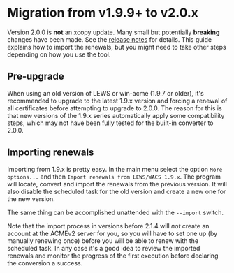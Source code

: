 ﻿---
sidebar: manual
---

# Migration from v1.9.9+ to v2.0.x
Version 2.0.0 is **not** an xcopy update. Many small but potentially **breaking** changes have been made. 
See the [release notes](https://github.com/PKISharp/win-acme/releases/tag/v2.0.0.177) for details. This 
guide explains how to import the renewals, but you might need to take other steps depending on how you
use the tool.

## Pre-upgrade
When using an old version of LEWS or win-acme (1.9.7 or older), it's recommended to upgrade to the latest 
1.9.x version and forcing a renewal of all certificates before attempting to upgrade to 2.0.0. The reason
for this is that new versions of the 1.9.x series automatically apply some compatibility steps, which may 
not have been fully tested for the built-in converter to 2.0.0.

## Importing renewals
Importing from 1.9.x is pretty easy. In the main menu select the option `More options...` and then 
`Import renewals from LEWS/WACS 1.9.x`. The program will locate, convert and import the renewals 
from the previous version. It will also disable the scheduled task for the old version and create 
a new one for the new version.

The same thing can be accomplished unattended with the `--import` switch.

Note that the import process in versions before 2.1.4 will *not* create an account at the ACMEv2 server 
for you, so you will have to set one up (by manually renewing once) before you will be able to renew with
the scheduled task. In any case it's a good idea to review the imported renewals and monitor the 
progress of the first execution before declaring the conversion a success.